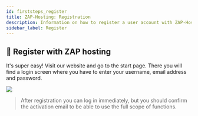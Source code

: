 ```yaml
---
id: firststeps_register
title: ZAP-Hosting: Registration
description: Information on how to register a user account with ZAP-Hosting - ZAP-Hosting.com documentation
sidebar_label: Register
---
```


## 🔐 Register with ZAP hosting
It's super easy! Visit our website and go to the start page. There you will find a login screen where you have to enter your username, email address and password.

![](https://screensaver01.zap-hosting.com/index.php/s/osFwSXSYqbW7d8y/preview)

> After registration you can log in immediately, but you should confirm the activation email to be able to use the full scope of functions.
